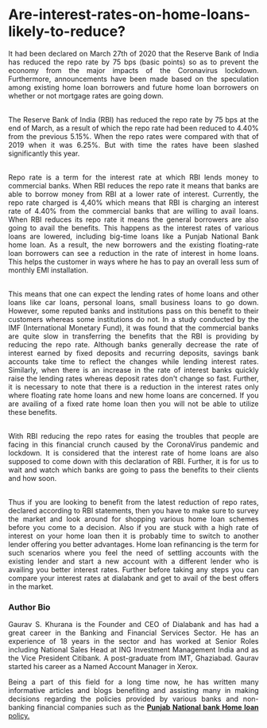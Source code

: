 # Are-interest-rates-on-home-loans-likely-to-reduce?
<p align="justify">It had been declared on March 27th of 2020 that the Reserve Bank of India has reduced the repo rate by 75 bps (basic points) so as to prevent the economy from the major impacts of the Coronavirus lockdown. Furthermore, announcements have been made based on the speculation among existing home loan borrowers and future home loan borrowers on whether or not mortgage rates are going down.<br>
<br><p align="justify">The Reserve Bank of India (RBI) has reduced the repo rate by 75 bps at the end of March, as a result of which the repo rate had been reduced to 4.40% from the previous 5.15%. When the repo rates were compared with that of 2019 when it was 6.25%. But with time the rates have been slashed significantly this year.<br>
<br><p align="justify">Repo rate is a term for the interest rate at which RBI lends money to commercial banks. When RBI reduces the repo rate it means that banks are able to borrow money from RBI at a lower rate of interest. Currently, the repo rate charged is 4,40% which means that RBI is charging an interest rate of 4.40% from the commercial banks that are willing to avail loans. When RBI reduces its repo rate it means the general borrowers are also going to avail the benefits. This happens as the interest rates of various loans are lowered, including big-time loans like a Punjab National Bank home loan. As a result, the new borrowers and the existing floating-rate loan borrowers can see a reduction in the rate of interest in home loans. This helps the customer in ways where he has to pay an overall less sum of monthly EMI installation.<br>
<br><p align="justify">This means that one can expect the lending rates of home loans and other loans like car loans, personal loans, small business loans to go down. However, some reputed banks and institutions pass on this benefit to their customers whereas some institutions do not. In a study conducted by the IMF (International Monetary Fund), it was found that the commercial banks are quite slow in transferring the benefits that the RBI is providing by reducing the repo rate. Although banks generally decrease the rate of interest earned by fixed deposits and recurring deposits, savings bank accounts take time to reflect the changes while lending interest rates. Similarly, when there is an increase in the rate of interest banks quickly raise the lending rates whereas deposit rates don't change so fast. Further, it is necessary to note that there is a reduction in the interest rates only where floating rate home loans and new home loans are concerned. If you are availing of a fixed rate home loan then you will not be able to utilize these benefits.<br>
<br><p align="justify">With RBI reducing the repo rates for easing the troubles that people are facing in this financial crunch caused by the CoronaVirus pandemic and lockdown. It is considered that the interest rate of home loans are also supposed to come down with this declaration of RBI. Further, it is for us to wait and watch which banks are going to pass the benefits to their clients and how soon.<br>
<br><p align="justify">Thus if you are looking to benefit from the latest reduction of repo rates, declared according to RBI statements, then you have to make sure to survey the market and look around for shopping various home loan schemes before you come to a decision. Also if you are stuck with a high rate of interest on your home loan then it is probably time to switch to another lender offering you better advantages. Home loan refinancing is the term for such scenarios where you feel the need of settling accounts with the existing lender and start a new account with a different lender who is availing you better interest rates. Further before taking any steps you can compare your interest rates at dialabank and get to avail of the best offers in the market.

<h3>Author Bio</h3>
<p align="justify">Gaurav S. Khurana is the Founder and CEO of Dialabank and has had a great career in the Banking and Financial Services Sector. He has an experience of 18 years in the sector and has worked at Senior Roles including National Sales Head at ING Investment Management India and as the Vice President Citibank. A post-graduate from IMT, Ghaziabad. Gaurav started his career as a Named Account Manager in Xerox.<br>
<p align="justify">Being a part of this field for a long time now, he has written many informative articles and blogs benefiting and assisting many in making decisions regarding the policies provided by various banks and non-banking financial companies such as the <b><a href="https://www.dialabank.com/home-loan/punjab-national-bank-home-loan/">Punjab National bank Home loan</b> policy.

